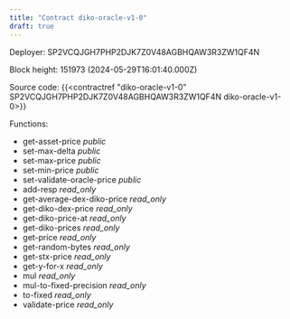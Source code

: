 ```yaml
---
title: "Contract diko-oracle-v1-0"
draft: true
---
```

Deployer: SP2VCQJGH7PHP2DJK7Z0V48AGBHQAW3R3ZW1QF4N


 



Block height: 151973 (2024-05-29T16:01:40.000Z)

Source code: {{<contractref "diko-oracle-v1-0" SP2VCQJGH7PHP2DJK7Z0V48AGBHQAW3R3ZW1QF4N diko-oracle-v1-0>}}

Functions:

* get-asset-price _public_
* set-max-delta _public_
* set-max-price _public_
* set-min-price _public_
* set-validate-oracle-price _public_
* add-resp _read_only_
* get-average-dex-diko-price _read_only_
* get-diko-dex-price _read_only_
* get-diko-price-at _read_only_
* get-diko-prices _read_only_
* get-price _read_only_
* get-random-bytes _read_only_
* get-stx-price _read_only_
* get-y-for-x _read_only_
* mul _read_only_
* mul-to-fixed-precision _read_only_
* to-fixed _read_only_
* validate-price _read_only_
